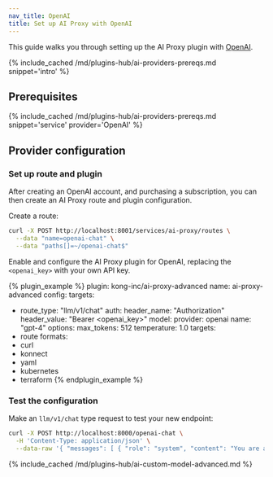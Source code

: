 ```yaml
---
nav_title: OpenAI
title: Set up AI Proxy with OpenAI
---
```


This guide walks you through setting up the AI Proxy plugin with [OpenAI](https://openai.com/).

{% include_cached /md/plugins-hub/ai-providers-prereqs.md snippet='intro' %}

## Prerequisites

{% include_cached /md/plugins-hub/ai-providers-prereqs.md snippet='service' provider='OpenAI' %}

## Provider configuration

### Set up route and plugin

After creating an OpenAI account, and purchasing a subscription, you can then create an
AI Proxy route and plugin configuration.

Create a route:

```bash
curl -X POST http://localhost:8001/services/ai-proxy/routes \
  --data "name=openai-chat" \
  --data "paths[]=~/openai-chat$"
```

Enable and configure the AI Proxy plugin for OpenAI, replacing the `<openai_key>` with your own API key.

<!--vale off-->
{% plugin_example %}
plugin: kong-inc/ai-proxy-advanced
name: ai-proxy-advanced
config:
  targets:
  - route_type: "llm/v1/chat"
    auth:
      header_name: "Authorization"
      header_value: "Bearer <openai_key>"
    model:
      provider: openai
      name: "gpt-4"
      options:
        max_tokens: 512
        temperature: 1.0
targets:
  - route
formats:
  - curl
  - konnect
  - yaml
  - kubernetes
  - terraform
{% endplugin_example %}
<!--vale on-->


### Test the configuration

Make an `llm/v1/chat` type request to test your new endpoint:

```bash
curl -X POST http://localhost:8000/openai-chat \
  -H 'Content-Type: application/json' \
  --data-raw '{ "messages": [ { "role": "system", "content": "You are a mathematician" }, { "role": "user", "content": "What is 1+1?"} ] }'
```
{% include_cached /md/plugins-hub/ai-custom-model-advanced.md %}